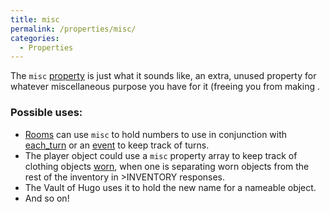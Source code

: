 ```yaml
---
title: misc
permalink: /properties/misc/
categories: 
  - Properties
---
```


The `misc` [property](property) is just what it sounds like,
an extra, unused property for whatever miscellaneous purpose you have
for it (freeing you from making .

### Possible uses:

-   [Rooms](Rooms) can use `misc` to hold numbers to use in
    conjunction with [each_turn](each_turn) or an
    [event](event) to keep track of turns.
-   The player object could use a `misc` property array to keep track of
    clothing objects [worn](worn), when one is separating
    worn objects from the rest of the inventory in &gt;INVENTORY
    responses.
-   The Vault of Hugo uses it to hold the new name for a nameable
    object.
-   And so on!

